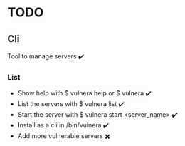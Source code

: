 # TODO

## Cli 
Tool to manage servers ✔️

### List
- Show help with $ vulnera help or $ vulnera ✔️
- List the servers with $ vulnera list ✔️
- Start the server with $ vulnera start <server_name> ✔️
- Install as a cli in /bin/vulnera ✔️
- Add more vulnerable servers ✖️

